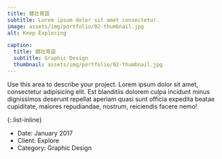 ```yaml
---
title: 健壮育苗
subtitle: Lorem ipsum dolor sit amet consectetur.
image: assets/img/portfolio/02-thumbnail.jpg
alt: Keep Exploring

caption:
  title: 健壮育苗
  subtitle: Graphic Design
  thumbnail: assets/img/portfolio/02-thumbnail.jpg
---
```


Use this area to describe your project. Lorem ipsum dolor sit amet, consectetur adipisicing elit. Est blanditiis dolorem culpa incidunt minus dignissimos deserunt repellat aperiam quasi sunt officia expedita beatae cupiditate, maiores repudiandae, nostrum, reiciendis facere nemo!

{:.list-inline}

- Date: January 2017
- Client: Explore
- Category: Graphic Design
